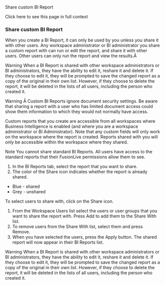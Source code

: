 Share custom BI Report

Click here to see this page in full context

###  Share custom BI Report

When you create a BI Report, it can only be used by you unless you share it
with other users. Any workspace administrator or BI administrator you share a
custom report with can run or edit the report, and share it with other users.
Other users can only run the report and view the results.Â

Warning  When a BI Report is shared with other workspace administrators or BI
administrators, they have the ability to edit it, reshare it and delete it. If
they choose to edit it, they will be prompted to save the changed report as a
copy of the original in their own list. However, if they choose to delete the
report, it will be deleted in the lists of all users, including the person who
created it.

Warning Â  Custom BI Reports ignore document security settings. Be aware that
sharing a report with a user who has limited document access could show them
information to which they would not normally have access.

Custom reports that you create are accessible from all workspaces where
Business Intelligence is enabled (and where you are a workspace administrator
or BI Administrator). Note that any custom fields will only work on the
workspace where the report is created. Reports shared with you will only be
accessible within the workspace where they shared.

Note  You cannot share standard BI Reports. All users have access to the
standard reports that their FusionLive permissions allow them to see.

  1. In the BI Reports tab, select the report that you want to share. 
  2. The color of the Share icon indicates whether the report is already shared. 

  * Blue - shared 
  * Grey - unshared 

To select users to share with, click on the Share icon.

  1. From the Workspace Users list select the users or user groups that you want to share the report with. Press Add to add them to the Share With list. 
  2. To remove users from the Share With list, select them and press Remove. 
  3. When you have selected the users, press the Apply button. The shared report will now appear in their BI Reports list. 

Warning  When a BI Report is shared with other workspace administrators or BI
administrators, they have the ability to edit it, reshare it and delete it. If
they choose to edit it, they will be prompted to save the changed report as a
copy of the original in their own list. However, if they choose to delete the
report, it will be deleted in the lists of all users, including the person who
created it.

